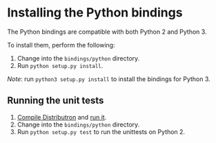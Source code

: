 # Installing the Python bindings

The Python bindings are compatible with both Python 2 and Python 3.

To install them, perform the following:

1. Change into the <code>bindings/python</code> directory.
2. Run <code>python setup.py install</code>.

_Note_: run <code>python3 setup.py install</code> to install the bindings for Python 3.

## Running the unit tests

1. [Compile Distributron](Install-Distributron.md) and [run it](Run-Distributron.md).
1. Change into the <code>bindings/python</code> directory.
1. Run <code>python setup.py test</code> to run the unittests on Python 2.

